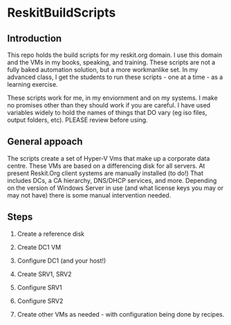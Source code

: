 # ReskitBuildScripts

## Introduction

This repo holds the build scripts for my reskit.org domain. 
I use this domain and the VMs in my books, speaking, and training. 
These scripts are not a fully baked automation solution, but a more workmanlike set.
In my advanced class, I get the students to run these scripts - one at a time - as a learning exercise.

These scripts work for me, in my enviornment and on my systems. 
I make no promises other than they should work if you are careful.
I have used variables widely to hold the names of things that DO vary (eg iso files, output folders, etc).
PLEASE review before using.

## General appoach
The scripts create a set of Hyper-V Vms that make up a corporate data centre.
These VMs are based on a differencing disk for all servers.
At present Reskit.Org client systems are manually installed (to do!)
That includes DCs, a CA hierarchy, DNS/DHCP services, and more.
Depending on the version of Windows Server in use (and what license keys you may or may not have) there is some manual intervention needed.

## Steps

1. Create a reference disk

2. Create DC1 VM

3. Configure DC1 (and your host!)

4. Create SRV1, SRV2

5. Configure SRV1

6. Configure SRV2

7. Create other VMs as needed - with configuration being done by recipes.
